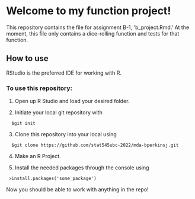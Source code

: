 # Welcome to my function project!

This repository contains the file for assignment B-1, 'b_project.Rmd.' At the moment, this file only contains a dice-rolling function and tests for that function.

## How to use
RStudio is the preferred IDE for working with R. 

### To use this repository:
1. Open up R Studio and load your desired folder.

2. Initiate your local git repository with
```
  $git init
```
3. Clone this repository into your local using
```
  $git clone https://github.com/stat545ubc-2022/mda-bperkinsj.git
```
 4. Make an R Project.

 5. Install the needed packages through the console using 
 ```
  >install.packages('some_package')
 ```
Now you should be able to work with anything in the repo!
